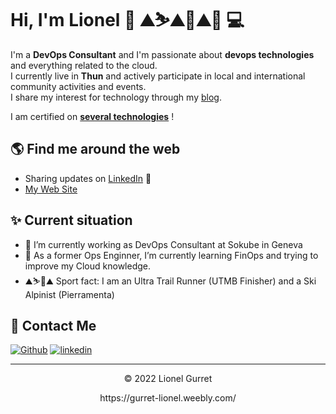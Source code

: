 
# Hi, I'm Lionel 👋 ⛰️⛷️⛰️🚴⛰️🏃 💻

I'm a **DevOps Consultant** and I'm passionate about **devops technologies** and everything related to the cloud.  
I currently live in **Thun** and actively participate in local and international community activities and events.  
I share my interest for technology through my <a href="https://gurret-lionel.weebly.com/" target="_blank">blog</a>.

I am certified on <a href="https://gurret-lionel.weebly.com/about-me.html" target="_blank">**several technologies**</a> !

## 🌎 Find me around the web 
- Sharing updates on <a href="https://www.linkedin.com/in/lionel-gurret/">LinkedIn</a> 💼
- <a href="https://thedevopsrunner.com" target="_blank">My Web Site</a>

## ✨ Current situation

- 🔭 I’m currently working as DevOps Consultant at Sokube in Geneva
- 🌱 As a former Ops Enginner, I’m currently learning FinOps and trying to improve my Cloud knowledge.
- ⛰️⛷️🏃⛰️ Sport fact: I am an Ultra Trail Runner (UTMB Finisher) and a Ski Alpinist (Pierramenta)

## 💌 Contact Me
[<img alt="Github" src="https://img.shields.io/badge/GitHub-%2312100E.svg?&style=for-the-badge&logo=Github&logoColor=white" />](https://github.com/gurretl)
[<img alt="linkedin" src="https://img.shields.io/badge/linkedin-%230077B5.svg?&style=for-the-badge&logo=linkedin&logoColor=white" />](https://www.linkedin.com/in/lionel-gurret)

---
<p align="center"> © 2022 Lionel Gurret </p>
<p align="center">
https://gurret-lionel.weebly.com/
</p>

